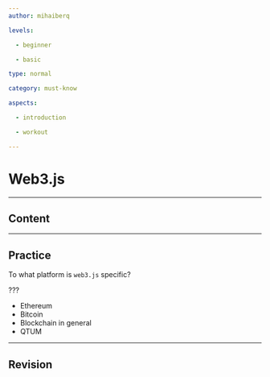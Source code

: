 ```yaml
---
author: mihaiberq

levels:

  - beginner

  - basic

type: normal

category: must-know

aspects:

  - introduction

  - workout

---
```

# Web3.js

---
## Content


---
## Practice

To what platform is `web3.js` specific?

???

* Ethereum
* Bitcoin
* Blockchain in general
* QTUM

---
## Revision


